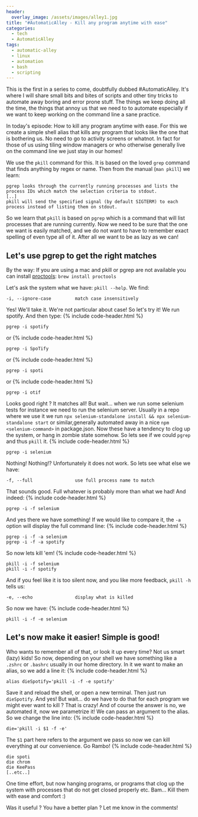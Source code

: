 ```yaml
---
header:
  overlay_image: /assets/images/alley1.jpg
title: "#AutomaticAlley - Kill any program anytime with ease"
categories:
  - tech
  - AutomaticAlley
tags:
  - automatic-alley
  - linux
  - automation
  - bash
  - scripting
---
```

This is the first in a series to come, doubtfully dubbed #AutomaticAlley. It's where I will share small bits and bites of scripts and other tiny tricks to automate away boring and error prone stuff. The things we keep doing all the time, the things that annoy us that we need to to automate especially if we want to keep working on the command line a sane practice.

In today's episode: How to kill any program anytime with ease. For this we create a simple shell alias that kills any program that looks like the one that is bothering us. No need to go to activity screens or whatnot. In fact for those of us using tiling window managers or who otherwise generally live on the command line we just stay in our homes!

We use the `pkill` command for this. It is based on the loved `grep` command that finds anything by regex or name. Then from the manual (`man pkill`) we learn:
```
pgrep looks through the currently running processes and lists the process IDs which match the selection criteria to stdout.
[..]
pkill will send the specified signal (by default SIGTERM) to each process instead of listing them on stdout.
```
So we learn that `pkill` is based on `pgrep` which is a command that will list processes that are running currently. Now we need to be sure that the one we want is easily matched, and we do not want to have to remember exact spelling of even type all of it. After all we want to be as lazy as we can!

## Let's use pgrep to get the right matches
By the way: If you are using a mac and pkill or pgrep are not available you can install [proctools][proctools]: `brew install proctools`

Let's ask the system what we have: `pkill --help`. We find:
```
-i, --ignore-case         match case insensitively
```
Yes! We'll take it. We're not particular about case!
So let's try it! We run spotify. And then type:
{% include code-header.html %}
```
pgrep -i spotify
```
or
{% include code-header.html %}
```
pgrep -i SpoTify
```
or
{% include code-header.html %}
```
pgrep -i spoti
```
or
{% include code-header.html %}
```
pgrep -i otif
```
Looks good right ? It matches all! But wait... when we run some selenium tests for instance we need to run the selenium server. Usually in a repo where we use it we run `npx selenium-standalone install && npx selenium-standalone start` or similar,generally automated away in a nice `npm <selenium-command>` in package.json.
Now these have a tendency to clog up the system, or hang in zombie state somehow. So lets see if we could `pgrep` and thus `pkill` it.
{% include code-header.html %}
```
pgrep -i selenium
```
Nothing! Nothing!? Unfortunately it does not work. So lets see what else we have:
```
-f, --full                use full process name to match
```
That sounds good. Full whatever is probably more than what we had! And indeed:
{% include code-header.html %}
```
pgrep -i -f selenium
```
And yes there we have something! If we would like to compare it, the `-a` option will display the full command line:
{% include code-header.html %}
```
pgrep -i -f -a selenium
pgrep -i -f -a spotify
```
So now lets kill 'em!
{% include code-header.html %}
```
pkill -i -f selenium
pkill -i -f spotify
```
And if you feel like it is too silent now, and you like more feedback, `pkill -h` tells us:
```
-e, --echo                display what is killed
```
So now we have:
{% include code-header.html %}
```
pkill -i -f -e selenium
```

## Let's now make it easier! Simple is good!
Who wants to remember all of that, or look it up every time? Not us smart (lazy) kids!
So now, depending on your shell we have something like a `.zshrc` or `.bashrc` usually in our home directory.
In it we want to make an alias, so we add a line it:
{% include code-header.html %}
```
alias dieSpotify='pkill -i -f -e spotify'
```
Save it and reload the shell, or open a new terminal. Then just run `dieSpotify`. And yes!
But wait... do we have to do that for each program we might ever want to kill ? That is crazy!
And of course the answer is no, we automated it, now we parametrize it! We can pass an argument to the alias. So we change the line into:
{% include code-header.html %}
```
die='pkill -i $1 -f -e'
```
The `$1` part here refers to the argument we pass so now we can kill everything at our convenience. Go Rambo!
{% include code-header.html %}
```
die spoti
die chrom
die KeePass
[..etc..]
```
One time effort, but now hanging programs, or programs that clog up the system with processes that do not get closed properly etc. Bam... Kill them with ease and comfort :)

Was it useful ? You have a better plan ? Let me know in the comments!

[proctools]: https://unix.stackexchange.com/questions/225/pgrep-and-pkill-alternatives-on-mac-os-x
